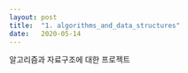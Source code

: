 ```yaml
---
layout: post
title:  "1. algorithms_and_data_structures"
date:   2020-05-14
---
```


알고리즘과 자료구조에 대한 프로젝트
